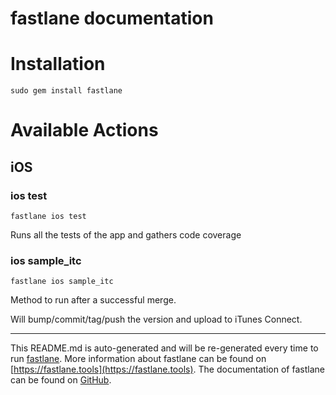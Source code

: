 fastlane documentation
================
# Installation
```
sudo gem install fastlane
```
# Available Actions
## iOS
### ios test
```
fastlane ios test
```
Runs all the tests of the app and gathers code coverage
### ios sample_itc
```
fastlane ios sample_itc
```
Method to run after a successful merge.

Will bump/commit/tag/push the version and upload to iTunes Connect.

----

This README.md is auto-generated and will be re-generated every time to run [fastlane](https://fastlane.tools).
More information about fastlane can be found on [https://fastlane.tools](https://fastlane.tools).
The documentation of fastlane can be found on [GitHub](https://github.com/fastlane/fastlane/tree/master/fastlane).